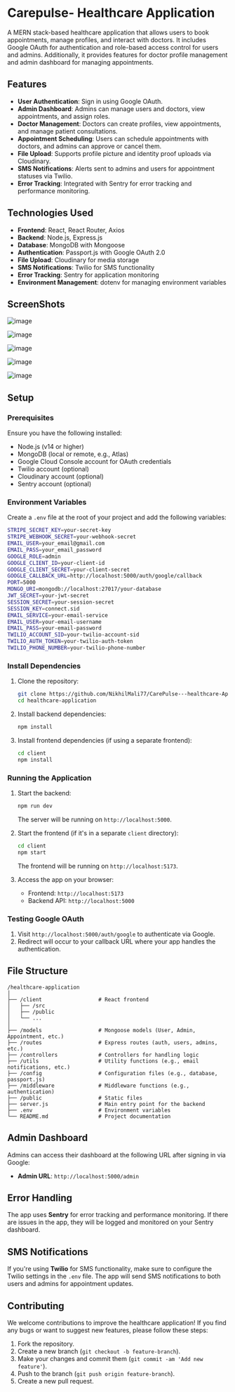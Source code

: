 # Carepulse- Healthcare Application

A MERN stack-based healthcare application that allows users to book appointments, manage profiles, and interact with doctors. It includes Google OAuth for authentication and role-based access control for users and admins. Additionally, it provides features for doctor profile management and admin dashboard for managing appointments.

## Features

- **User Authentication**: Sign in using Google OAuth.
- **Admin Dashboard**: Admins can manage users and doctors, view appointments, and assign roles.
- **Doctor Management**: Doctors can create profiles, view appointments, and manage patient consultations.
- **Appointment Scheduling**: Users can schedule appointments with doctors, and admins can approve or cancel them.
- **File Upload**: Supports profile picture and identity proof uploads via Cloudinary.
- **SMS Notifications**: Alerts sent to admins and users for appointment statuses via Twilio.
- **Error Tracking**: Integrated with Sentry for error tracking and performance monitoring.

## Technologies Used

- **Frontend**: React, React Router, Axios
- **Backend**: Node.js, Express.js
- **Database**: MongoDB with Mongoose
- **Authentication**: Passport.js with Google OAuth 2.0
- **File Upload**: Cloudinary for media storage
- **SMS Notifications**: Twilio for SMS functionality
- **Error Tracking**: Sentry for application monitoring
- **Environment Management**: dotenv for managing environment variables

## ScreenShots

![image](https://github.com/user-attachments/assets/40af5b4a-1265-45a3-8012-a7cebe318d9a)

![image](https://github.com/user-attachments/assets/76dcd31a-6e29-4277-b42a-6fde759f1a38)

![image](https://github.com/user-attachments/assets/381a2eee-ed33-4173-8c31-d2447de3eb01)

![image](https://github.com/user-attachments/assets/26701a61-fbbe-44dc-9e3e-53cfb62268dd)

![image](https://github.com/user-attachments/assets/c92fc04d-9c59-48d8-b676-0d7410219e9a)


## Setup

### Prerequisites

Ensure you have the following installed:

- Node.js (v14 or higher)
- MongoDB (local or remote, e.g., Atlas)
- Google Cloud Console account for OAuth credentials
- Twilio account (optional)
- Cloudinary account (optional)
- Sentry account (optional)

### Environment Variables

Create a `.env` file at the root of your project and add the following variables:

```bash
STRIPE_SECRET_KEY=your-secret-key
STRIPE_WEBHOOK_SECRET=your-webhook-secret
EMAIL_USER=your_email@gmail.com
EMAIL_PASS=your_email_password
GOOGLE_ROLE=admin
GOOGLE_CLIENT_ID=your-client-id
GOOGLE_CLIENT_SECRET=your-client-secret
GOOGLE_CALLBACK_URL=http://localhost:5000/auth/google/callback
PORT=5000
MONGO_URI=mongodb://localhost:27017/your-database
JWT_SECRET=your-jwt-secret
SESSION_SECRET=your-session-secret
SESSION_KEY=connect.sid
EMAIL_SERVICE=your-email-service
EMAIL_USER=your-email-username
EMAIL_PASS=your-email-password
TWILIO_ACCOUNT_SID=your-twilio-account-sid
TWILIO_AUTH_TOKEN=your-twilio-auth-token
TWILIO_PHONE_NUMBER=your-twilio-phone-number
```

### Install Dependencies

1. Clone the repository:

   ```bash
   git clone https://github.com/NikhilMali77/CarePulse---healthcare-App.git
   cd healthcare-application
   ```

2. Install backend dependencies:

   ```bash
   npm install
   ```

3. Install frontend dependencies (if using a separate frontend):

   ```bash
   cd client
   npm install
   ```

### Running the Application

1. Start the backend:

   ```bash
   npm run dev
   ```

   The server will be running on `http://localhost:5000`.

2. Start the frontend (if it's in a separate `client` directory):

   ```bash
   cd client
   npm start
   ```

   The frontend will be running on `http://localhost:5173`.

3. Access the app on your browser:

   - Frontend: `http://localhost:5173`
   - Backend API: `http://localhost:5000`

### Testing Google OAuth

1. Visit `http://localhost:5000/auth/google` to authenticate via Google.
2. Redirect will occur to your callback URL where your app handles the authentication.

## File Structure

```
/healthcare-application
│
├── /client                  # React frontend
│   ├── /src
│   ├── /public
│   └── ...
│
├── /models                  # Mongoose models (User, Admin, Appointment, etc.)
├── /routes                  # Express routes (auth, users, admins, etc.)
├── /controllers             # Controllers for handling logic
├── /utils                   # Utility functions (e.g., email notifications, etc.)
├── /config                  # Configuration files (e.g., database, passport.js)
├── /middleware              # Middleware functions (e.g., authentication)
├── /public                  # Static files
├── server.js                # Main entry point for the backend
├── .env                     # Environment variables
└── README.md                # Project documentation
```

## Admin Dashboard

Admins can access their dashboard at the following URL after signing in via Google:

- **Admin URL**: `http://localhost:5000/admin`

## Error Handling

The app uses **Sentry** for error tracking and performance monitoring. If there are issues in the app, they will be logged and monitored on your Sentry dashboard.

## SMS Notifications

If you're using **Twilio** for SMS functionality, make sure to configure the Twilio settings in the `.env` file. The app will send SMS notifications to both users and admins for appointment updates.

## Contributing

We welcome contributions to improve the healthcare application! If you find any bugs or want to suggest new features, please follow these steps:

1. Fork the repository.
2. Create a new branch (`git checkout -b feature-branch`).
3. Make your changes and commit them (`git commit -am 'Add new feature'`).
4. Push to the branch (`git push origin feature-branch`).
5. Create a new pull request.


